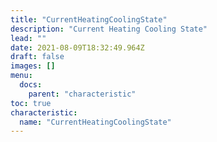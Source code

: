 ```yaml
---
title: "CurrentHeatingCoolingState"
description: "Current Heating Cooling State"
lead: ""
date: 2021-08-09T18:32:49.964Z
draft: false
images: []
menu:
  docs:
    parent: "characteristic"
toc: true
characteristic:
  name: "CurrentHeatingCoolingState"
---
```

